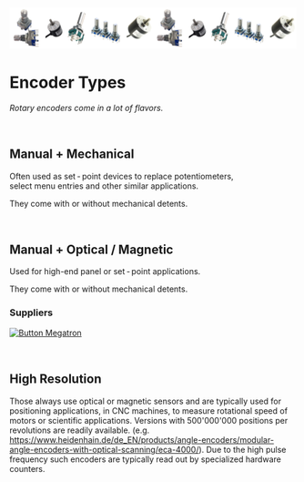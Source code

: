 
[![Banner]][Overview]

# Encoder Types

*Rotary encoders come in a lot of flavors.*

<br>

## Manual + Mechanical

Often used as set - point devices to replace potentiometers, <br>
select menu entries and other similar applications.

They come with or without mechanical detents. 

<br>

## Manual + Optical / Magnetic

Used for high-end panel or set - point applications.

They come with or without mechanical detents. 

### Suppliers

[![Button Megatron]][Megatron]

<br>

## High Resolution

Those always use optical or magnetic sensors and are typically used for positioning applications, in CNC machines, to measure rotational speed of motors or scientific applications. Versions with 500'000'000 positions per revolutions are readily available. (e.g. https://www.heidenhain.de/de_EN/products/angle-encoders/modular-angle-encoders-with-optical-scanning/eca-4000/). Due to the high pulse frequency such encoders are typically read out by specialized hardware counters. 


<!----------------------------------------------------------------------------->

[Overview]: Overview.md
[Banner]: ../Resources/Image/Banner.png


<!---------------------------------{ Suppliers }------------------------------->

[Megatron]: https://www.megatron.de/en/category/rotary-encoders.htm


<!---------------------------------{ Buttons }--------------------------------->

[Button Megatron]: https://img.shields.io/badge/MEGATRON-005B9F?style=for-the-badge
